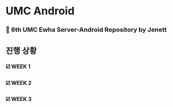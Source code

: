 # UMC Android
### 🤖 6th UMC Ewha Server-Android Repository by Jenett


## 진행 상황
#### ☑️ WEEK 1
#### ☑️ WEEK 2
#### ☑️ WEEK 3


